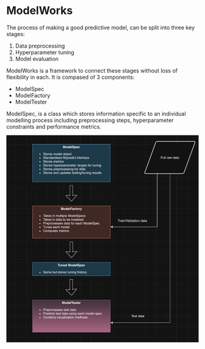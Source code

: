 # ModelWorks

The process of making a good predictive model, can be split into three key stages:

1.  Data preprocessing
2.  Hyperparameter tuning
3.  Model evaluation

ModelWorks is a framework to connect these stages without loss of flexibility in each. It is compased of 3 components:

*   ModelSpec
*   ModelFactory
*   ModelTester

ModelSpec, is a class which stores information specific to an individual modelling process including preprocessing steps, hyperparameter constraints and performance metrics.

![Alt text](ModelWorks.png "ModelWorks Overview")

